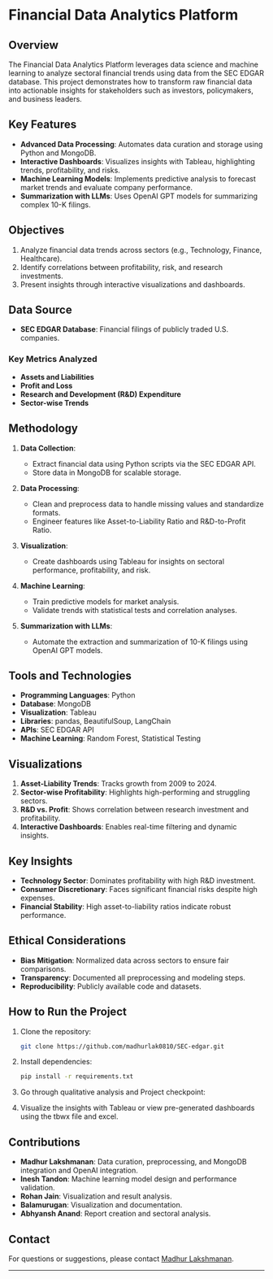 # Financial Data Analytics Platform

## Overview
The Financial Data Analytics Platform leverages data science and machine learning to analyze sectoral financial trends using data from the SEC EDGAR database. This project demonstrates how to transform raw financial data into actionable insights for stakeholders such as investors, policymakers, and business leaders.

## Key Features
- **Advanced Data Processing**: Automates data curation and storage using Python and MongoDB.
- **Interactive Dashboards**: Visualizes insights with Tableau, highlighting trends, profitability, and risks.
- **Machine Learning Models**: Implements predictive analysis to forecast market trends and evaluate company performance.
- **Summarization with LLMs**: Uses OpenAI GPT models for summarizing complex 10-K filings.

## Objectives
1. Analyze financial data trends across sectors (e.g., Technology, Finance, Healthcare).
2. Identify correlations between profitability, risk, and research investments.
3. Present insights through interactive visualizations and dashboards.

## Data Source
- **SEC EDGAR Database**: Financial filings of publicly traded U.S. companies.

### Key Metrics Analyzed
- **Assets and Liabilities**
- **Profit and Loss**
- **Research and Development (R&D) Expenditure**
- **Sector-wise Trends**

## Methodology
1. **Data Collection**:
   - Extract financial data using Python scripts via the SEC EDGAR API.
   - Store data in MongoDB for scalable storage.

2. **Data Processing**:
   - Clean and preprocess data to handle missing values and standardize formats.
   - Engineer features like Asset-to-Liability Ratio and R&D-to-Profit Ratio.

3. **Visualization**:
   - Create dashboards using Tableau for insights on sectoral performance, profitability, and risk.

4. **Machine Learning**:
   - Train predictive models for market analysis.
   - Validate trends with statistical tests and correlation analyses.

5. **Summarization with LLMs**:
   - Automate the extraction and summarization of 10-K filings using OpenAI GPT models.

## Tools and Technologies
- **Programming Languages**: Python
- **Database**: MongoDB
- **Visualization**: Tableau
- **Libraries**: pandas, BeautifulSoup, LangChain
- **APIs**: SEC EDGAR API
- **Machine Learning**: Random Forest, Statistical Testing

## Visualizations
1. **Asset-Liability Trends**: Tracks growth from 2009 to 2024.
2. **Sector-wise Profitability**: Highlights high-performing and struggling sectors.
3. **R&D vs. Profit**: Shows correlation between research investment and profitability.
4. **Interactive Dashboards**: Enables real-time filtering and dynamic insights.

## Key Insights
- **Technology Sector**: Dominates profitability with high R&D investment.
- **Consumer Discretionary**: Faces significant financial risks despite high expenses.
- **Financial Stability**: High asset-to-liability ratios indicate robust performance.

## Ethical Considerations
- **Bias Mitigation**: Normalized data across sectors to ensure fair comparisons.
- **Transparency**: Documented all preprocessing and modeling steps.
- **Reproducibility**: Publicly available code and datasets.

## How to Run the Project
1. Clone the repository:
   ```bash
   git clone https://github.com/madhurlak0810/SEC-edgar.git
   ```
2. Install dependencies:
   ```bash
   pip install -r requirements.txt
   ```
3. Go through qualitative analysis and Project checkpoint:
   
4. Visualize the insights with Tableau or view pre-generated dashboards using the tbwx file and excel.

## Contributions
- **Madhur Lakshmanan**: Data curation, preprocessing, and MongoDB integration and OpenAI integration.
- **Inesh Tandon**: Machine learning model design and performance validation.
- **Rohan Jain**: Visualization and result analysis.
- **Balamurugan**: Visualization and documentation.
- **Abhyansh Anand**: Report creation and sectoral analysis.


## Contact
For questions or suggestions, please contact [Madhur Lakshmanan](mailto:madhulak@umd.edu).

---

